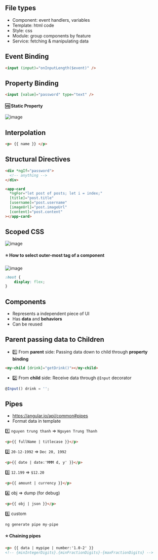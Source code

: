 ## File types
- Component: event handlers, variables
- Template: html code
- Style: css
- Module: group components by feature
- Service: fetching & manipulating data

## Event Binding
```html
<input (input)="onInputLength($event)" />
```

## Property Binding
```html
<input [value]="password" type="text" />
```
#### 🆚 Static Property
![image](https://user-images.githubusercontent.com/28957748/126030006-fd763846-d052-4998-9b30-3ec0d72f5111.png)

## Interpolation
```html
<p> {{ name }} </p>
```

## Structural Directives
```html
<div *ngIf="password">
  <!-- anything -->
</div>
```

```html
<app-card 
  *ngFor="let post of posts; let i = index;"
  [title]="post.title" 
  [username]="post.username" 
  [imageUrl]="post.imageUrl" 
  [content]="post.content"
></app-card>
```

## Scoped CSS

![image](https://user-images.githubusercontent.com/28957748/126029192-5e9144de-08be-4729-89e6-9dde3ac21273.png)

#### ⭐ How to select outer-most tag of a component
![image](https://user-images.githubusercontent.com/28957748/126029592-b2d5dff7-1a3f-490f-866b-debea8999fdf.png)
```css
:host {
    display: flex;
}
```


## Components
- Represents a independent piece of UI
- Has __data__ and __behaviors__
- Can be reused

## Parent passing data to Children
- :one: From __parent__ side: Passing data down to child through __property binding__
```html
<my-child [drink]="getDrink()"></my-child>
```

- :two: From __child__ side: Receive data through `@Input` decorator
```js
@Input() drink = '';
```

## Pipes
- https://angular.io/api/common#pipes
- Format data in template

:one: `nguyen trung thanh` => `Nguyen Trung Thanh`
```html
<p>{{ fullName | titlecase }}</p>
```
:two: `20-12-1992` => `Dec 20, 1992`
```html
<p>{{ date | date:'MMM d, y' }}</p>
```

:three: `12.199` => `$12.20`
```html
<p>{{ amount | currency }}</p>
```

:four: obj => dump (for debug)
```html
<p>{{ obj | json }}</p>
```

:five: custom
```console
ng generate pipe my-pipe
```

#### ⭐ Chaining pipes
```html
<p> {{ data | mypipe | number:'1.0-2' }}
<!-- {minIntegerDigits}.{minFractionDigits}-{maxFractionDigits} -->
```
